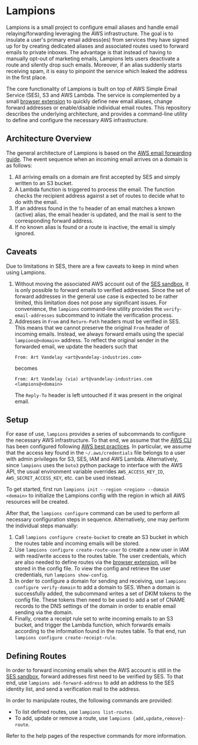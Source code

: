 # Lampions

Lampions is a small project to configure email aliases and handle email
relaying/forwarding leveraging the AWS infrastructure.
The goal is to insulate a user's primary email address(es) from services they
have signed up for by creating dedicated aliases and associated routes used to
forward emails to private inboxes.
The advantage is that instead of having to manually opt-out of marketing
emails, Lampions lets users deactivate a route and silently drop such emails.
Moreover, if an alias suddenly starts receiving spam, it is easy to pinpoint
the service which leaked the address in the first place.

The core functionality of Lampions is built on top of AWS Simple Email Service
(SES), S3 and AWS Lambda.
The service is complemented by a small [browser extension] to quickly define
new email aliases, change forward addresses or enable/disable individual email
routes.
This repository describes the underlying architecture, and provides a
command-line utility to define and configure the necessary AWS infrastructure.

## Architecture Overview

The general architecture of Lampions is based on the [AWS email forwarding
guide].
The event sequence when an incoming email arrives on a domain is as follows:
1. All arriving emails on a domain are first accepted by SES and simply written
   to an S3 bucket.
1. A Lambda function is triggered to process the email.
   The function checks the recipient address against a set of routes to decide
   what to do with the email.
1. If an address found in the `To` header of an email matches a known (active)
   alias, the email header is updated, and the mail is sent to the
   corresponding forward address.
1. If no known alias is found or a route is inactive, the email is simply
   ignored.

## Caveats

Due to limitations in SES, there are a few caveats to keep in mind when using
Lampions.
1. Without moving the associated AWS account out of the [SES sandbox], it is
   only possible to forward emails to verified addresses.
   Since the set of forward addresses in the general use case is expected to be
   rather limited, this limitation does not pose any significant issues.
   For convenience, the `lampions` command-line utility provides the
   `verify-email-addresses` subcommand to initiate the verification process.
1. Addresses in `From` and `Return-Path` headers must be verified in SES.
   This means that we cannot preserve the original `From` header of incoming
   emails.
   Instead, we always forward emails using the special `lampions@<domain>`
   address.
   To reflect the original sender in the forwarded email, we update the headers
   such that
   ```raw
   From: Art Vandelay <art@vandelay-industries.com>
   ```
   becomes
   ```raw
   From: Art Vandelay (via) art@vandelay-industries.com <lampions@<domain>
   ```
   The `Reply-To` header is left untouched if it was present in the original
   email.

## Setup

For ease of use, `lampions` provides a series of subcommands to configure the
necessary AWS infrastructure.
To that end, we assume that the [AWS CLI] has been configured following [AWS
best practices].
In particular, we assume that the access key found in the `~/.aws/credentials`
file belongs to a user with admin privileges for S3, SES, IAM and AWS Lambda.
Alternatively, since `lampions` uses the `boto3` python package to interface
with the AWS API, the usual environment variable overrides `AWS_ACCESS_KEY_ID`,
`AWS_SECRET_ACCESS_KEY`, etc. can be used instead.

To get started, first run `lampions init --region <region> --domain <domain>`
to initialize the Lampions config with the region in which all AWS resources
will be created.

After that, the `lampions configure` command can be used to perform all
necessary configuration steps in sequence.
Alternatively, one may perform the individual steps manually:
1. Call `lampions configure create-bucket` to create an S3 bucket in which the
   routes table and incoming emails will be stored.
1. Use `lampions configure create-route-user` to create a new user in IAM with
   read/write access to the routes table.
   The user credentials, which are also needed to define routes via the
   [browser extension], will be stored in the config file.
   To view the config and retrieve the user credentials, run `lampions
   show-config`.
1. In order to configure a domain for sending and receiving, use `lampions
   configure verify-domain` to add a domain to SES.
   When a domain is successfully added, the subcommand writes a set of DKIM
   tokens to the config file.
   These tokens then need to be used to add a set of CNAME records to the DNS
   settings of the domain in order to enable email sending via the domain.
1. Finally, create a receipt rule set to write incoming emails to an S3 bucket,
   and trigger the Lambda function, which forwards emails according to the
   information found in the routes table.
   To that end, run `lampions configure create-receipt-rule`.

## Defining Routes

In order to forward incoming emails when the AWS account is still in the [SES
sandbox], forward addresses first need to be verified by SES.
To that end, use `lampions add-forward-address` to add an address to the SES
identity list, and send a verification mail to the address.

In order to manipulate routes, the following commands are provided:
* To list defined routes, use `lampions list-routes`.
* To add, update or remove a route, use `lampions {add,update,remove}-route`.

Refer to the help pages of the respective commands for more information.

[browser extension]: https://github.com/lampions/lampions-browser-extension
[AWS email forwarding guide]: https://aws.amazon.com/blogs/messaging-and-targeting/forward-incoming-email-to-an-external-destination/
[AWS CLI]: https://docs.aws.amazon.com/cli/latest/userguide/cli-chap-configure.html#cli-quick-configuration
[AWS best practices]: https://docs.aws.amazon.com/IAM/latest/UserGuide/getting-started_create-admin-group.html
[SES sandbox]: https://docs.aws.amazon.com/ses/latest/DeveloperGuide/request-production-access.html

